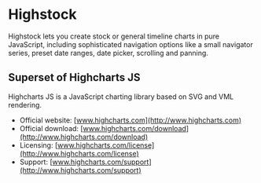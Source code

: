 # Highstock

Highstock lets you create stock or general timeline charts in pure JavaScript, including sophisticated navigation options like a small navigator series, preset date ranges, date picker, scrolling and panning.

## Superset of Highcharts JS

Highcharts JS is a JavaScript charting library based on SVG and VML rendering.

* Official website:  [www.highcharts.com](http://www.highcharts.com)
* Official download: [www.highcharts.com/download](http://www.highcharts.com/download)
* Licensing: [www.highcharts.com/license](http://www.highcharts.com/license)
* Support: [www.highcharts.com/support](http://www.highcharts.com/support)